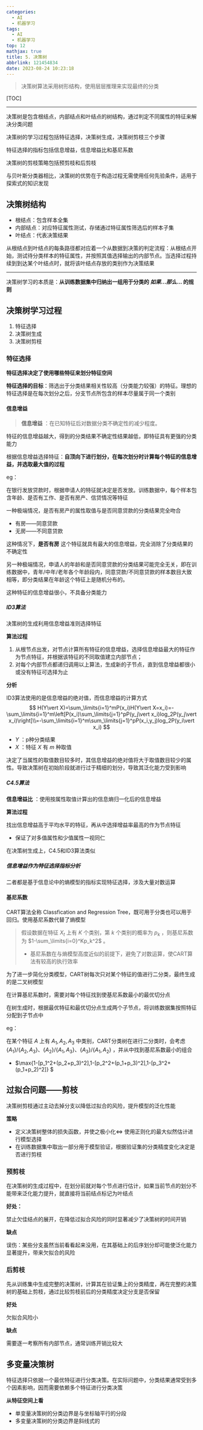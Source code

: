 ```yaml
---
categories:
  - AI
  - 机器学习
tags:
  - AI
  - 机器学习
top: 12
mathjax: true
title: 5. 决策树
abbrlink: 121454834
date: 2023-08-24 10:23:18
---
```


> 决策树算法采用树形结构，使用层层推理来实现最终的分类

[TOC]

---

决策树是包含根结点，内部结点和叶结点的树结构，通过判定不同属性的特征来解决分类问题

决策树的学习过程包括特征选择，决策树生成，决策树剪枝三个步骤

特征选择的指标包括信息增益，信息增益比和基尼系数

决策树的剪枝策略包括预剪枝和后剪枝

<!--more-->

与贝叶斯分类器相比，决策树的优势在于构造过程无需使用任何先验条件，适用于探索式的知识发现

## 决策树结构

- 根结点：包含样本全集
- 内部结点：对应特征属性测试，存储通过特征属性筛选后的样本子集
- 叶结点：代表决策结果

从根结点到叶结点的每条路径都对应着一个从数据到决策的判定流程：从根结点开始，测试待分类样本的特征属性，并按照其值选择输出的内部节点。当选择过程持续到到达某个叶结点时，就将该叶结点存放的类别作为决策结果

---

决策树学习的本质是：**从训练数据集中归纳出一组用于分类的 $如果...那么...$ 的规则**

## 决策树学习过程

1. 特征选择
2. 决策树生成
3. 决策树剪枝

### 特征选择

**特征选择决定了使用哪些特征来划分特征空间**

**特征选择的目标**：筛选出于分类结果相关性较高（分类能力较强）的特征。理想的特征选择是在每次划分之后，分支节点所包含的样本尽量属于同一个类别

#### 信息增益

> **信息增益** ：在已知特征后对数据分类不确定性的减少程度。

特征的信息增益越大，得到的分类结果不确定性结果越低，即特征具有更强的分类能力

根据信息增益选择特征：**自顶向下进行划分，在每次划分时计算每个特征的信息增益，并选取最大值的过程**

eg：

在银行发放贷款时，根据申请人的特征就决定是否发放。训练数据中，每个样本包含年龄、是否有工作、是否有房产、信贷情况等特征

一种极端情况，是否有房产的属性取值与是否同意贷款的分类结果完全吻合

- 有房——同意贷款
- 无房——不同意贷款

这种情况下，**是否有房** 这个特征就具有最大的信息增益，完全消除了分类结果的不确定性

另一种极端情况，申请人的年龄和是否同意贷款的分类结果可能完全无关，即在训练数据中，青年/中年/老年各个年龄段内，同意贷款/不同意贷款的样本数目大致相等，即分类结果在年龄这个特征上是随机分布的。

这种特征的信息增益很小，不具备分类能力

##### ID3算法

决策树的生成利用信息增益准则选择特征

**算法过程**

1. 从根节点出发，对节点计算所有特征的信息增益，选择信息增益最大的特征作为节点特征，并根据该特征的不同取值建立内部节点；
2. 对每个内部节点都递归调用以上算法，生成新的子节点，直到信息增益都很小或没有特征可选择为止

**分析**

ID3算法使用的是信息增益的绝对值，而信息增益的计算方式
$$
H(Y\vert X)=\sum_\limits{i=1}^mP(x_i)H(Y\vert X=x_i)=-\sum_\limits{i=1}^m\left[P(x_i)\sum_\limits{j=1}^pP(y_j\vert x_i)log_2P(y_j\vert x_i)\right]\\=-\sum_\limits{i=1}^m\sum_\limits{j=1}^pP(x_i,y_j)log_2P(y_i\vert x_i)
$$

- $Y$ ：p种分类结果
- $X$ ：特征 $X$ 有 $m$ 种取值

决定了当属性的取值数目较多时，其信息增益的绝对值将大于取值数目较少的属性。导致决策树在初始阶段就进行过于精细的划分，导致其泛化能力受到影响

##### C4.5算法

**信息增益比** ：使用按属性取值计算出的信息熵归一化后的信息增益

**算法过程**

找出信息增益高于平均水平的特征，再从中选择增益率最高的作为节点特征

- 保证了对多值属性和少值属性一视同仁

在决策树生成上，C4.5和ID3算法类似

##### 信息增益作为特征选择指标分析

二者都是基于信息论中的熵模型的指标实现特征选择，涉及大量对数运算

#### 基尼系数

CART算法全称 Classfication and Regression Tree，既可用于分类也可以用于回归。使用基尼系数代替了熵模型

> 假设数据在特征 $X_t$ 上有 $K$ 个类别，第 $k$ 个类别的概率为 $p_k$ ，则基尼系数为 $1-\sum_\limits{i=0}^Kp_k^2$ 。
>
> - 基尼系数在与熵模型高度近似的前提下，避免了对数运算，使CART算法有较高的执行效率

为了进一步简化分类模型，CART树每次只对某个特征的值进行二分类，最终生成的是二叉树模型

在计算基尼系数时，需要对每个特征找到使基尼系数最小的最优切分点

在树生成时，根据最优特征和最优切分点生成两个子节点，将训练数据集按照特征分配到子节点中

eg：

在某个特征 $A$ 上有 $A_1,A_2,A_3$ 中类别，CART分类树在进行二分类时，会考虑 $\{A_1\}/\{A_2,A_3\}、\{A_2\}/\{A_1,A_3\}、\{A_3\}/\{A_1,A_2\}$ ，并从中找到基尼系数最小的组合

- $\max\{1-[p_1^2+(p_2+p_3)^2],1-[p_2^2+(p_1+p_3)^2],1-[p_3^2+(p_1+p_2)^2]\} $

## 过拟合问题——剪枝

决策树剪枝通过主动去掉分支以降低过拟合的风险，提升模型的泛化性能

**策略**

- 定义决策树整体的损失函数，并使之极小化$\iff$ 使用正则化的最大似然估计进行模型选择
- 在训练数据集中取出一部分用于模型验证，根据验证集的分类精度变化决定是否进行剪枝

### 预剪枝

在决策树的生成过程中，在划分前就对每个节点进行估计，如果当前节点的划分不能带来泛化能力提升，就直接将当前结点标记为叶结点

**好处：**

禁止欠佳结点的展开，在降低过拟合风险的同时显著减少了决策树的时间开销

**缺点**

误伤：某些分支虽然当前看看起来没用，在其基础上的后序划分却可能使泛化能力显著提升，带来欠拟合的风险

### 后剪枝

先从训练集中生成完整的决策树，计算其在验证集上的分类精度，再在完整的决策树的基础上剪枝，通过比较剪枝前后的分类精度决定分支是否保留

**好处**

欠拟合风险小

**缺点**

需要逐一考察所有内部节点，通常训练开销比较大

## 多变量决策树

特征选择只依据一个最优特征进行分类决策。在实际问题中，分类结果通常受到多个因素影响，因而需要依赖多个特征进行分类决策

**从特征空间上看** 

- 单变量决策树的分类边界是与坐标轴平行的分段
- 多变量决策树的分类边界是斜线式的
